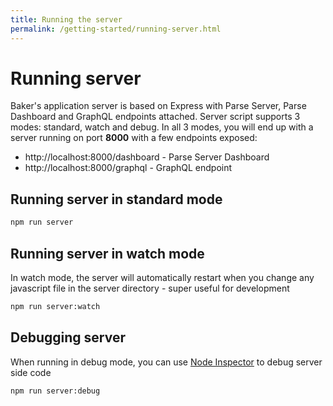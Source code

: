 ```yaml
---
title: Running the server
permalink: /getting-started/running-server.html
---
```

# Running server

Baker's application server is based on Express with Parse Server, Parse Dashboard and GraphQL endpoints attached. Server script supports 3 modes: standard, watch and debug. In all 3 modes, you will end up with a server running on port **8000** with a few endpoints exposed:

- http://localhost:8000/dashboard - Parse Server Dashboard
- http://localhost:8000/graphql - GraphQL endpoint

## Running server in standard mode

```bash
npm run server
```

## Running server in watch mode

In watch mode, the server will automatically restart when you change any javascript file in the server directory - super useful for development

```bash
npm run server:watch
```

## Debugging server

When running in debug mode, you can use [Node Inspector](https://github.com/node-inspector/node-inspector) to debug server side code

```
npm run server:debug
```